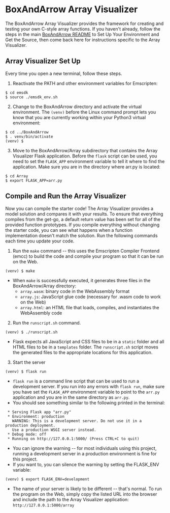 # BoxAndArrow Array Visualizer

The BoxAndArrow Array Visualizer provides the framework for creating and testing your own C-style array functions. If you haven't already, follow the steps in the main [BoxAndArrow README](https://github.com/shelleywong/BoxAndArrow) to Set Up Your Environment and Get the Source, then come back here for instructions specific to the Array Visualizer.<br>

## Array Visualizer Set Up

Every time you open a new terminal, follow these steps.

1. Reactivate the PATH and other environment variables for Emscripten: 
```
$ cd emsdk
$ source ./emsdk_env.sh
```

2. Change to the BoxAndArrow directory and activate the virtual environment. The `(venv)` before the Linux command prompt lets you know that you are currently working within your Python3 virtual environment:
```
$ cd ../BoxAndArrow
$ . venv/bin/activate
(venv) $
```

3. Move to the BoxAndArrow/Array subdirectory that contains the Array Visualizer Flask application. Before the `flask` script can be used, you need to set the `FLASK_APP` environment variable to tell it where to find the application. Make sure you are in the directory where arr.py is located:
```
$ cd Array
$ export FLASK_APP=arr.py
``` 

## Compile and Run the Array Visualizer

Now you can compile the starter code! The Array Visualizer provides a model solution and compares it with your results. To ensure that everything compiles from the get-go, a default return value has been set for all of the provided function prototypes. If you compile everything without changing the starter code, you can see what happens when a function implementation doesn't match the solution. Run the following commands each time you update your code.

1. Run the `make` command -- this uses the Emscripten Compiler Frontend (emcc) to build the code and compile your program so that it can be run on the Web.
```
(venv) $ make
```
* When `make` is successfully executed, it generates three files in the BoxAndArrow/Array directory:
    * `array.wasm`: binary code in the WebAssembly format
    * `array.js`: JavaScript glue code (necessary for .wasm code to work on the Web)
    * `array.html`: an HTML file that loads, compiles, and instantiates the WebAssembly code

2. Run the `runscript.sh` command.
```
(venv) $ ./runscript.sh
```
* Flask expects all JavaScript and CSS files to be in a `static` folder and all HTML files to be in a `templates` folder. The `runscript.sh` script moves the generated files to the appropriate locations for this application.

3. Start the server
```
(venv) $ flask run
```
* `flask run` is a command line script that can be used to run a development server. If you run into any errors with `flask run`, make sure you have set the `FLASK_APP` environment variable to point to the `arr.py` application and you are in the same directory as `arr.py`.
* You should see something similar to the following printed in the terminal:
```
 * Serving Flask app "arr.py"
 * Environment: production
   WARNING: This is a development server. Do not use it in a production deployment.
   Use a production WSGI server instead.
 * Debug mode: off
 * Running on http://127.0.0.1:5000/ (Press CTRL+C to quit)
```
* You can ignore the warning -- for most individuals using this project, running a development server in a production environment is fine for this project.
* If you want to, you can silence the warning by setting the FLASK_ENV variable:
```
(venv) $ export FLASK_ENV=development
```
* The name of your server is likely to be different -- that's normal. To run the program on the Web, simply copy the listed URL into the browser and include the path to the Array Visualizer application: `http://127.0.0.1:5000/array`
